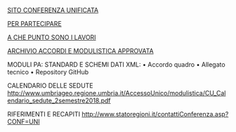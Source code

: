 [SITO CONFERENZA UNIFICATA][4a7d4287]

  [4a7d4287]: http://www.unificata.it/home_UNI.asp?CONF=UNI "sito conferenza unificata"

[PER PARTECIPARE][950de1e4]

  [950de1e4]: http://rete.italiasemplice.gov.it/modulistica-standardizzata-e-semplificata-rete-italiasemplice/discussione/area-di-lavoro-sulla "per partecipare"


[A CHE PUNTO SONO I LAVORI][1ea5b264]

  [1ea5b264]: http://www.italiasemplice.gov.it/documentazione/accordi-sulla-modulistica-e-monitoraggio-dellattuazione/ "a che punto sono i lavori"

[ARCHIVIO ACCORDI E MODULISTICA APPROVATA][d655e554]

  [d655e554]: http://www.italiasemplice.gov.it/modulistica/archivio-modulistica-unificata/ "archivio accordi e modulistica approvata"

MODULI PA: STANDARD E SCHEMI DATI XML:
•	Accordo quadro
•	Allegato tecnico
•	Repository GitHub

CALENDARIO DELLE SEDUTE
http://www.umbriageo.regione.umbria.it/AccessoUnico/modulistica/CU_Calendario_sedute_2semestre2018.pdf

RIFERIMENTI E RECAPITI
http://www.statoregioni.it/contattiConferenza.asp?CONF=UNI
